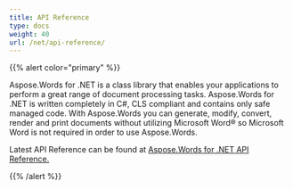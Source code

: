 ```yaml
---
title: API Reference
type: docs
weight: 40
url: /net/api-reference/
---
```


{{% alert color="primary" %}} 

Aspose.Words for .NET is a class library that enables your applications to perform a great range of document processing tasks. Aspose.Words for .NET is written completely in C#, CLS compliant and contains only safe managed code. With Aspose.Words you can generate, modify, convert, render and print documents without utilizing Microsoft Word® so Microsoft Word is not required in order to use Aspose.Words.

Latest API Reference can be found at [Aspose.Words for .NET API Reference.](https://apireference.aspose.com/net/words)

{{% /alert %}}

